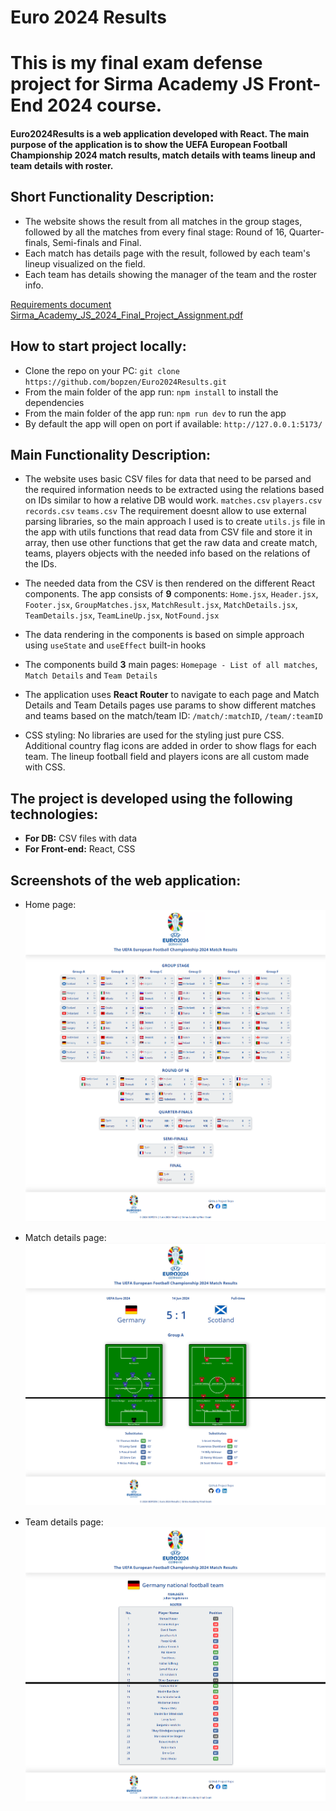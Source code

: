 # Euro 2024 Results

# This is my final exam defense project for Sirma Academy JS Front-End 2024 course.

#### **Euro2024Results** is a web application developed with React. The main purpose of the application is to show the UEFA European Football Championship 2024 match results, match details with teams lineup and team details with roster.

## Short Functionality Description:

- The website shows the result from all matches in the group stages, followed by all the matches from every final stage: Round of 16, Quarter-finals, Semi-finals and Final.
- Each match has details page with the result, followed by each team's lineup visualized on the field.
- Each team has details showing the manager of the team and the roster info.

[Requirements document Sirma_Academy_JS_2024_Final_Project_Assignment.pdf](Sirma_Academy_JS_2024_Final_Project_Assignment.pdf)

## How to start project locally:
- Clone the repo on your PC: `git clone https://github.com/bopzen/Euro2024Results.git`
- From the main folder of the app run: `npm install` to install the dependencies
- From the main folder of the app run: `npm run dev` to run the app
- By default the app will open on port if available: `http://127.0.0.1:5173/`

## Main Functionality Description:
- The website uses basic CSV files for data that need to be parsed and the required information needs to be extracted using the relations based on IDs similar to how a relative DB would work. `matches.csv`
`players.csv`
`records.csv`
`teams.csv`
The requirement doesnt allow to use external parsing libraries, so the main approach I used is to create `utils.js` file in the app with utils functions that read data from CSV file and store it in array, then use other functions that get the raw data and create match, teams, players objects with the needed info based on the relations of the IDs.



- The needed data from the CSV is then rendered on the different React components. The app consists of **9** components:
`Home.jsx`, `Header.jsx`, `Footer.jsx`, `GroupMatches.jsx`, `MatchResult.jsx`, `MatchDetails.jsx`, `TeamDetails.jsx`, `TeamLineUp.jsx`, `NotFound.jsx`

- The data rendering in the components is based on simple approach using `useState` and `useEffect` built-in hooks

- The components build **3** main pages: `Homepage - List of all matches`, `Match Details` and `Team Details`

- The application uses **React Router** to navigate to each page and Match Details and Team Details pages use params to show different matches and teams based on the match/team ID: `/match/:matchID`, `/team/:teamID`

- CSS styling: No libraries are used for the styling just pure CSS. Additional country flag icons are added in order to show flags for each team. The lineup football field and players icons are all custom made with CSS.

## The project is developed using the following technologies:
- **For DB:** CSV files with data
- **For Front-end:** React, CSS


## Screenshots of the web application:

- Home page:
![alt text](Screenshot_Home.png)

- Match details page:
![alt text](Screenshot_MatchDetails.png)

- Team details page:
![alt text](Screenshot_TeamDetails.png)


